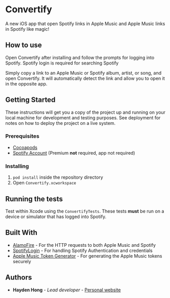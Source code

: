 # Convertify

A new iOS app that open Spotify links in Apple Music and Apple Music links in Spotify like magic!

## How to use

Open Convertify after installing and follow the prompts for logging into Spotify. Spotify login is required for searching Spotify

Simply copy a link to an Apple Music or Spotify album, artist, or song, and open Convertify. It will automatically detect the link and allow you to open it in the opposite app.

## Getting Started

These instructions will get you a copy of the project up and running on your local machine for development and testing purposes. See deployment for notes on how to deploy the project on a live system.

### Prerequisites

- [Cocoapods](https://cocoapods.org)
- [Spotify Account](https://www.spotify.com/) (Premium **not** required, app not required)

### Installing

1. `pod install` inside the repository directory
2. Open `Convertify.xcworkspace`

## Running the tests

Test within Xcode using the `ConvertifyTests`. These tests **must** be run on a device or simulator that has logged into Spotify.

## Built With

- [AlamoFire](https://github.com/Alamofire/Alamofire) - For the HTTP requests to both Apple Music and Spotify
- [SpotifyLogin](https://github.com/spotify/SpotifyLogin) - For handling Spotify Authentication and credentials
- [Apple Music Token Generator](https://github.com/pelauimagineering/apple-music-token-generator) - For generating the Apple Music tokens securely

## Authors

- **Hayden Hong** - _Lead developer_ - [Personal website](haydenhong.com)
